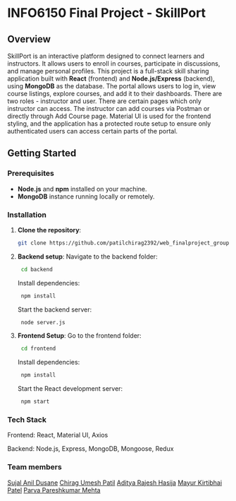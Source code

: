 # INFO6150 Final Project - SkillPort

## Overview

SkillPort is an interactive platform designed to connect learners and instructors. It allows users to enroll in courses, participate in discussions, and manage personal profiles.
This project is a full-stack skill sharing application built with **React** (frontend) and **Node.js/Express** (backend), using **MongoDB** as the database. The portal allows users to log in, view course listings, explore courses, and add it to their dashboards. There are two roles - instructor and user. There are certain pages which only instructor can access. The instructor can add courses via Postman or directly through Add Course page. Material UI is used for the frontend styling, and the application has a protected route setup to ensure only authenticated users can access certain parts of the portal.


## Getting Started

### Prerequisites

- **Node.js** and **npm** installed on your machine.
- **MongoDB** instance running locally or remotely.

### Installation

1. **Clone the repository**:
   ```bash
   git clone https://github.com/patilchirag2392/web_finalproject_group3/tree/main
   ```

2. **Backend setup**:
    Navigate to the backend folder:
   ```bash
    cd backend
   ```
   Install dependencies:
   ```bash
    npm install
   ```
    Start the backend server:
   ```bash
    node server.js
   ```

4. **Frontend Setup**:
    Go to the frontend folder:
   ```bash
    cd frontend
    ```
   Install dependencies:
   ```bash
    npm install
   ```
    Start the React development server:
   ```bash
    npm start
   ```

### Tech Stack

Frontend: React, Material UI, Axios

Backend: Node.js, Express, MongoDB, Mongoose, Redux

### Team members

[Sujal Anil Dusane](https://github.com/sujaldusane)
[Chirag Umesh Patil](https://github.com/patilchirag2392)
[Aditya Rajesh Hasija](https://github.com/adityahasija3)
[Mayur Kirtibhai Patel](https://github.com/mayurpatel20)
[Parva Pareshkumar Mehta](https://github.com/Parvamehta123-creator)


